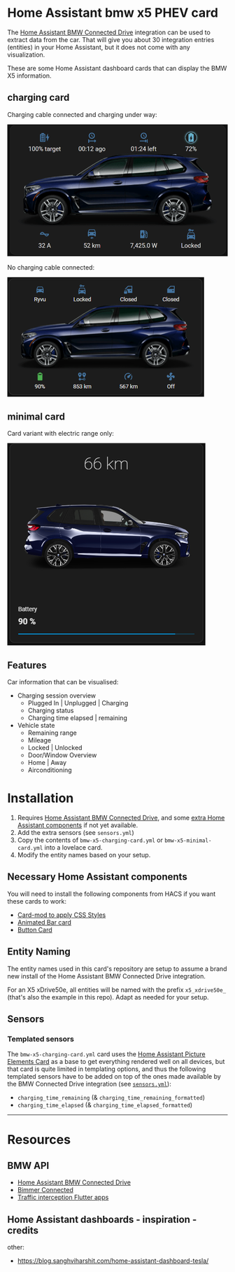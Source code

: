 # Home Assistant bmw x5 PHEV card

The [Home Assistant BMW Connected Drive](https://www.home-assistant.io/integrations/bmw_connected_drive/) integration can be used to extract data from the car. That will give you about 30 integration entries (entities) in your Home Assistant, but it does not come with any visualization.

These are some Home Assistant dashboard cards that can display the BMW X5 information.

## charging card

Charging cable connected and charging under way:

![Charging card](cards/images/example/charging-card.gif)

No charging cable connected:

![Charging card](cards/images/example/non-charging-card.png)

## minimal card

Card variant with electric range only:

![Minimal card](cards/images/example/minimal-card.png)

## Features

Car information that can be visualised:

- Charging session overview
	- Plugged In | Unplugged | Charging
	- Charging status
	- Charging time elapsed | remaining
- Vehicle state
	- Remaining range
	- Mileage
	- Locked | Unlocked
	- Door/Window Overview
	- Home | Away
	- Airconditioning


# Installation



1. Requires [Home Assistant BMW Connected Drive](https://www.home-assistant.io/integrations/bmw_connected_drive/), and some [extra Home Assistant components](#necessary-home-assistant-components) if not yet available.
2. Add the extra sensors (see `sensors.yml`)
3. Copy the contents of `bmw-x5-charging-card.yml` or `bmw-x5-minimal-card.yml` into a lovelace card.
4. Modify the entity names based on your setup.

## Necessary Home Assistant components

You will need to install the following components from HACS if you want these cards to work:

- [Card-mod to apply CSS Styles](https://github.com/thomasloven/lovelace-card-mod)
- [Animated Bar card](https://github.com/custom-cards/bar-card)
- [Button Card](https://github.com/custom-cards/button-card)

## Entity Naming
The entity names used in this card's repository are setup to assume a brand new install of the Home Assistant BMW Connected Drive integration.

For an X5 xDrive50e, all entities will be named with the prefix `x5_xdrive50e_` (that's also the example in this repo). Adapt as needed for your setup.


## Sensors

### Templated sensors

The `bmw-x5-charging-card.yml` card uses the [Home Assistant Picture Elements Card](https://www.home-assistant.io/dashboards/picture-elements) as a base to get everything rendered well on all devices, but that card is quite limited in templating options, and thus the following templated sensors have to be added on top of the ones made available by the BMW Connected Drive integration (see [`sensors.yml`](cards/sensors.yml)):

- `charging_time_remaining` (& `charging_time_remaining_formatted`)
- `charging_time_elapsed` (& `charging_time_elapsed_formatted`)

_______________________________________________________________________

# Resources

## BMW API

- [Home Assistant BMW Connected Drive](https://www.home-assistant.io/integrations/bmw_connected_drive/)
- [Bimmer Connected](https://bimmer-connected.readthedocs.io/en/latest/index.html)
- [Traffic interception Flutter apps](https://blog.nviso.eu/2022/08/18/intercept-flutter-traffic-on-ios-and-android-http-https-dio-pinning/)

## Home Assistant dashboards - inspiration - credits



other:

- https://blog.sanghviharshit.com/home-assistant-dashboard-tesla/
